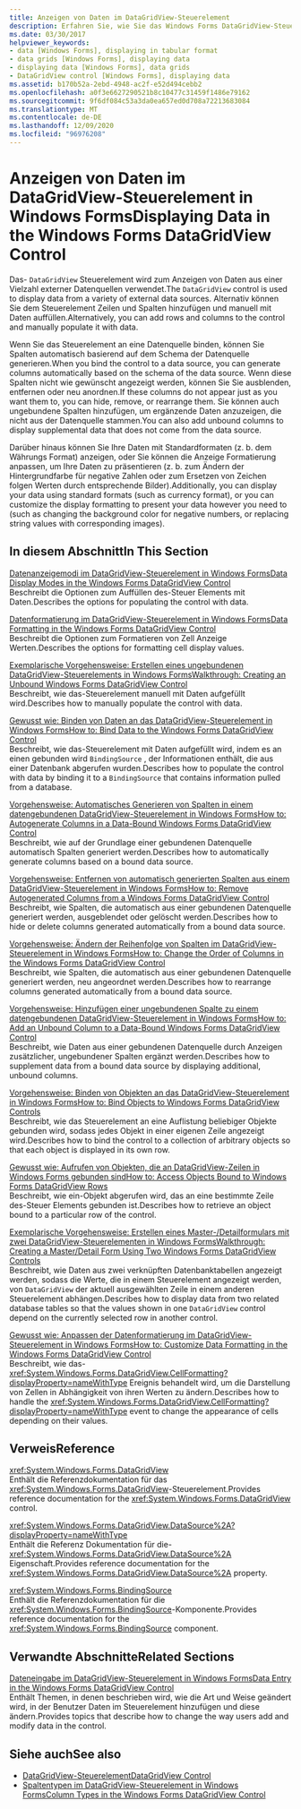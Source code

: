 ```yaml
---
title: Anzeigen von Daten im DataGridView-Steuerelement
description: Erfahren Sie, wie Sie das Windows Forms DataGridView-Steuerelement verwenden, um Daten aus verschiedenen externen Datenquellen anzuzeigen.
ms.date: 03/30/2017
helpviewer_keywords:
- data [Windows Forms], displaying in tabular format
- data grids [Windows Forms], displaying data
- displaying data [Windows Forms], data grids
- DataGridView control [Windows Forms], displaying data
ms.assetid: b170b52a-2ebd-4948-ac2f-e52d494cebb2
ms.openlocfilehash: a0f3e6627290521b8c10477c31459f1486e79162
ms.sourcegitcommit: 9f6df084c53a3da0ea657ed0d708a72213683084
ms.translationtype: MT
ms.contentlocale: de-DE
ms.lasthandoff: 12/09/2020
ms.locfileid: "96976208"
---
```

# <a name="displaying-data-in-the-windows-forms-datagridview-control"></a><span data-ttu-id="6283b-103">Anzeigen von Daten im DataGridView-Steuerelement in Windows Forms</span><span class="sxs-lookup"><span data-stu-id="6283b-103">Displaying Data in the Windows Forms DataGridView Control</span></span>
<span data-ttu-id="6283b-104">Das- `DataGridView` Steuerelement wird zum Anzeigen von Daten aus einer Vielzahl externer Datenquellen verwendet.</span><span class="sxs-lookup"><span data-stu-id="6283b-104">The `DataGridView` control is used to display data from a variety of external data sources.</span></span> <span data-ttu-id="6283b-105">Alternativ können Sie dem Steuerelement Zeilen und Spalten hinzufügen und manuell mit Daten auffüllen.</span><span class="sxs-lookup"><span data-stu-id="6283b-105">Alternatively, you can add rows and columns to the control and manually populate it with data.</span></span>  
  
 <span data-ttu-id="6283b-106">Wenn Sie das Steuerelement an eine Datenquelle binden, können Sie Spalten automatisch basierend auf dem Schema der Datenquelle generieren.</span><span class="sxs-lookup"><span data-stu-id="6283b-106">When you bind the control to a data source, you can generate columns automatically based on the schema of the data source.</span></span> <span data-ttu-id="6283b-107">Wenn diese Spalten nicht wie gewünscht angezeigt werden, können Sie Sie ausblenden, entfernen oder neu anordnen.</span><span class="sxs-lookup"><span data-stu-id="6283b-107">If these columns do not appear just as you want them to, you can hide, remove, or rearrange them.</span></span> <span data-ttu-id="6283b-108">Sie können auch ungebundene Spalten hinzufügen, um ergänzende Daten anzuzeigen, die nicht aus der Datenquelle stammen.</span><span class="sxs-lookup"><span data-stu-id="6283b-108">You can also add unbound columns to display supplemental data that does not come from the data source.</span></span>  
  
 <span data-ttu-id="6283b-109">Darüber hinaus können Sie Ihre Daten mit Standardformaten (z. b. dem Währungs Format) anzeigen, oder Sie können die Anzeige Formatierung anpassen, um Ihre Daten zu präsentieren (z. b. zum Ändern der Hintergrundfarbe für negative Zahlen oder zum Ersetzen von Zeichen folgen Werten durch entsprechende Bilder).</span><span class="sxs-lookup"><span data-stu-id="6283b-109">Additionally, you can display your data using standard formats (such as currency format), or you can customize the display formatting to present your data however you need to (such as changing the background color for negative numbers, or replacing string values with corresponding images).</span></span>  
  
## <a name="in-this-section"></a><span data-ttu-id="6283b-110">In diesem Abschnitt</span><span class="sxs-lookup"><span data-stu-id="6283b-110">In This Section</span></span>  
 [<span data-ttu-id="6283b-111">Datenanzeigemodi im DataGridView-Steuerelement in Windows Forms</span><span class="sxs-lookup"><span data-stu-id="6283b-111">Data Display Modes in the Windows Forms DataGridView Control</span></span>](data-display-modes-in-the-windows-forms-datagridview-control.md)  
 <span data-ttu-id="6283b-112">Beschreibt die Optionen zum Auffüllen des-Steuer Elements mit Daten.</span><span class="sxs-lookup"><span data-stu-id="6283b-112">Describes the options for populating the control with data.</span></span>  
  
 [<span data-ttu-id="6283b-113">Datenformatierung im DataGridView-Steuerelement in Windows Forms</span><span class="sxs-lookup"><span data-stu-id="6283b-113">Data Formatting in the Windows Forms DataGridView Control</span></span>](data-formatting-in-the-windows-forms-datagridview-control.md)  
 <span data-ttu-id="6283b-114">Beschreibt die Optionen zum Formatieren von Zell Anzeige Werten.</span><span class="sxs-lookup"><span data-stu-id="6283b-114">Describes the options for formatting cell display values.</span></span>  
  
 [<span data-ttu-id="6283b-115">Exemplarische Vorgehensweise: Erstellen eines ungebundenen DataGridView-Steuerelements in Windows Forms</span><span class="sxs-lookup"><span data-stu-id="6283b-115">Walkthrough: Creating an Unbound Windows Forms DataGridView Control</span></span>](walkthrough-creating-an-unbound-windows-forms-datagridview-control.md)  
 <span data-ttu-id="6283b-116">Beschreibt, wie das-Steuerelement manuell mit Daten aufgefüllt wird.</span><span class="sxs-lookup"><span data-stu-id="6283b-116">Describes how to manually populate the control with data.</span></span>  
  
 [<span data-ttu-id="6283b-117">Gewusst wie: Binden von Daten an das DataGridView-Steuerelement in Windows Forms</span><span class="sxs-lookup"><span data-stu-id="6283b-117">How to: Bind Data to the Windows Forms DataGridView Control</span></span>](how-to-bind-data-to-the-windows-forms-datagridview-control.md)  
 <span data-ttu-id="6283b-118">Beschreibt, wie das-Steuerelement mit Daten aufgefüllt wird, indem es an einen gebunden wird `BindingSource` , der Informationen enthält, die aus einer Datenbank abgerufen wurden.</span><span class="sxs-lookup"><span data-stu-id="6283b-118">Describes how to populate the control with data by binding it to a `BindingSource` that contains information pulled from a database.</span></span>  
  
 [<span data-ttu-id="6283b-119">Vorgehensweise: Automatisches Generieren von Spalten in einem datengebundenen DataGridView-Steuerelement in Windows Forms</span><span class="sxs-lookup"><span data-stu-id="6283b-119">How to: Autogenerate Columns in a Data-Bound Windows Forms DataGridView Control</span></span>](autogenerate-columns-in-a-data-bound-wf-datagridview-control.md)  
 <span data-ttu-id="6283b-120">Beschreibt, wie auf der Grundlage einer gebundenen Datenquelle automatisch Spalten generiert werden.</span><span class="sxs-lookup"><span data-stu-id="6283b-120">Describes how to automatically generate columns based on a bound data source.</span></span>  
  
 [<span data-ttu-id="6283b-121">Vorgehensweise: Entfernen von automatisch generierten Spalten aus einem DataGridView-Steuerelement in Windows Forms</span><span class="sxs-lookup"><span data-stu-id="6283b-121">How to: Remove Autogenerated Columns from a Windows Forms DataGridView Control</span></span>](remove-autogenerated-columns-from-a-wf-datagridview-control.md)  
 <span data-ttu-id="6283b-122">Beschreibt, wie Spalten, die automatisch aus einer gebundenen Datenquelle generiert werden, ausgeblendet oder gelöscht werden.</span><span class="sxs-lookup"><span data-stu-id="6283b-122">Describes how to hide or delete columns generated automatically from a bound data source.</span></span>  
  
 [<span data-ttu-id="6283b-123">Vorgehensweise: Ändern der Reihenfolge von Spalten im DataGridView-Steuerelement in Windows Forms</span><span class="sxs-lookup"><span data-stu-id="6283b-123">How to: Change the Order of Columns in the Windows Forms DataGridView Control</span></span>](how-to-change-the-order-of-columns-in-the-windows-forms-datagridview-control.md)  
 <span data-ttu-id="6283b-124">Beschreibt, wie Spalten, die automatisch aus einer gebundenen Datenquelle generiert werden, neu angeordnet werden.</span><span class="sxs-lookup"><span data-stu-id="6283b-124">Describes how to rearrange columns generated automatically from a bound data source.</span></span>  
  
 [<span data-ttu-id="6283b-125">Vorgehensweise: Hinzufügen einer ungebundenen Spalte zu einem datengebundenen DataGridView-Steuerelement in Windows Forms</span><span class="sxs-lookup"><span data-stu-id="6283b-125">How to: Add an Unbound Column to a Data-Bound Windows Forms DataGridView Control</span></span>](unbound-column-to-a-data-bound-datagridview.md)  
 <span data-ttu-id="6283b-126">Beschreibt, wie Daten aus einer gebundenen Datenquelle durch Anzeigen zusätzlicher, ungebundener Spalten ergänzt werden.</span><span class="sxs-lookup"><span data-stu-id="6283b-126">Describes how to supplement data from a bound data source by displaying additional, unbound columns.</span></span>  
  
 [<span data-ttu-id="6283b-127">Vorgehensweise: Binden von Objekten an das DataGridView-Steuerelement in Windows Forms</span><span class="sxs-lookup"><span data-stu-id="6283b-127">How to: Bind Objects to Windows Forms DataGridView Controls</span></span>](how-to-bind-objects-to-windows-forms-datagridview-controls.md)  
 <span data-ttu-id="6283b-128">Beschreibt, wie das Steuerelement an eine Auflistung beliebiger Objekte gebunden wird, sodass jedes Objekt in einer eigenen Zeile angezeigt wird.</span><span class="sxs-lookup"><span data-stu-id="6283b-128">Describes how to bind the control to a collection of arbitrary objects so that each object is displayed in its own row.</span></span>  
  
 [<span data-ttu-id="6283b-129">Gewusst wie: Aufrufen von Objekten, die an DataGridView-Zeilen in Windows Forms gebunden sind</span><span class="sxs-lookup"><span data-stu-id="6283b-129">How to: Access Objects Bound to Windows Forms DataGridView Rows</span></span>](how-to-access-objects-bound-to-windows-forms-datagridview-rows.md)  
 <span data-ttu-id="6283b-130">Beschreibt, wie ein-Objekt abgerufen wird, das an eine bestimmte Zeile des-Steuer Elements gebunden ist.</span><span class="sxs-lookup"><span data-stu-id="6283b-130">Describes how to retrieve an object bound to a particular row of the control.</span></span>  
  
 [<span data-ttu-id="6283b-131">Exemplarische Vorgehensweise: Erstellen eines Master-/Detailformulars mit zwei DataGridView-Steuerelementen in Windows Forms</span><span class="sxs-lookup"><span data-stu-id="6283b-131">Walkthrough: Creating a Master/Detail Form Using Two Windows Forms DataGridView Controls</span></span>](creating-a-master-detail-form-using-two-datagridviews.md)  
 <span data-ttu-id="6283b-132">Beschreibt, wie Daten aus zwei verknüpften Datenbanktabellen angezeigt werden, sodass die Werte, die in einem Steuerelement angezeigt werden, von `DataGridView` der aktuell ausgewählten Zeile in einem anderen Steuerelement abhängen.</span><span class="sxs-lookup"><span data-stu-id="6283b-132">Describes how to display data from two related database tables so that the values shown in one `DataGridView` control depend on the currently selected row in another control.</span></span>  
  
 [<span data-ttu-id="6283b-133">Gewusst wie: Anpassen der Datenformatierung im DataGridView-Steuerelement in Windows Forms</span><span class="sxs-lookup"><span data-stu-id="6283b-133">How to: Customize Data Formatting in the Windows Forms DataGridView Control</span></span>](how-to-customize-data-formatting-in-the-windows-forms-datagridview-control.md)  
 <span data-ttu-id="6283b-134">Beschreibt, wie das- <xref:System.Windows.Forms.DataGridView.CellFormatting?displayProperty=nameWithType> Ereignis behandelt wird, um die Darstellung von Zellen in Abhängigkeit von ihren Werten zu ändern.</span><span class="sxs-lookup"><span data-stu-id="6283b-134">Describes how to handle the <xref:System.Windows.Forms.DataGridView.CellFormatting?displayProperty=nameWithType> event to change the appearance of cells depending on their values.</span></span>  
  
## <a name="reference"></a><span data-ttu-id="6283b-135">Verweis</span><span class="sxs-lookup"><span data-stu-id="6283b-135">Reference</span></span>  
 <xref:System.Windows.Forms.DataGridView>  
 <span data-ttu-id="6283b-136">Enthält die Referenzdokumentation für das <xref:System.Windows.Forms.DataGridView>-Steuerelement.</span><span class="sxs-lookup"><span data-stu-id="6283b-136">Provides reference documentation for the <xref:System.Windows.Forms.DataGridView> control.</span></span>  
  
 <xref:System.Windows.Forms.DataGridView.DataSource%2A?displayProperty=nameWithType>  
 <span data-ttu-id="6283b-137">Enthält die Referenz Dokumentation für die- <xref:System.Windows.Forms.DataGridView.DataSource%2A> Eigenschaft.</span><span class="sxs-lookup"><span data-stu-id="6283b-137">Provides reference documentation for the <xref:System.Windows.Forms.DataGridView.DataSource%2A> property.</span></span>  
  
 <xref:System.Windows.Forms.BindingSource>  
 <span data-ttu-id="6283b-138">Enthält die Referenzdokumentation für die <xref:System.Windows.Forms.BindingSource>-Komponente.</span><span class="sxs-lookup"><span data-stu-id="6283b-138">Provides reference documentation for the <xref:System.Windows.Forms.BindingSource> component.</span></span>  
  
## <a name="related-sections"></a><span data-ttu-id="6283b-139">Verwandte Abschnitte</span><span class="sxs-lookup"><span data-stu-id="6283b-139">Related Sections</span></span>  
 [<span data-ttu-id="6283b-140">Dateneingabe im DataGridView-Steuerelement in Windows Forms</span><span class="sxs-lookup"><span data-stu-id="6283b-140">Data Entry in the Windows Forms DataGridView Control</span></span>](data-entry-in-the-windows-forms-datagridview-control.md)  
 <span data-ttu-id="6283b-141">Enthält Themen, in denen beschrieben wird, wie die Art und Weise geändert wird, in der Benutzer Daten im Steuerelement hinzufügen und diese ändern.</span><span class="sxs-lookup"><span data-stu-id="6283b-141">Provides topics that describe how to change the way users add and modify data in the control.</span></span>  
  
## <a name="see-also"></a><span data-ttu-id="6283b-142">Siehe auch</span><span class="sxs-lookup"><span data-stu-id="6283b-142">See also</span></span>

- [<span data-ttu-id="6283b-143">DataGridView-Steuerelement</span><span class="sxs-lookup"><span data-stu-id="6283b-143">DataGridView Control</span></span>](datagridview-control-windows-forms.md)
- [<span data-ttu-id="6283b-144">Spaltentypen im DataGridView-Steuerelement in Windows Forms</span><span class="sxs-lookup"><span data-stu-id="6283b-144">Column Types in the Windows Forms DataGridView Control</span></span>](column-types-in-the-windows-forms-datagridview-control.md)
